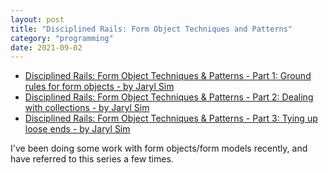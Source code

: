 ```yaml
---
layout: post
title: "Disciplined Rails: Form Object Techniques and Patterns"
category: "programming"
date: 2021-09-02
---
```


- [Disciplined Rails: Form Object Techniques & Patterns - Part 1: Ground rules for form objects - by Jaryl Sim](https://jaryl.medium.com/disciplined-rails-form-object-techniques-patterns-part-1-23cfffcaf429)
- [Disciplined Rails: Form Object Techniques & Patterns - Part 2: Dealing with collections - by Jaryl Sim](https://jaryl.medium.com/disciplined-rails-form-object-techniques-patterns-part-2-12b8d530143d)
- [Disciplined Rails: Form Object Techniques & Patterns - Part 3: Tying up loose ends - by Jaryl Sim](https://jaryl.medium.com/disciplined-rails-form-object-techniques-patterns-part-3-8ed1e4f62ce4)

I've been doing some work with form objects/form models recently, and have referred to this series a few times.
